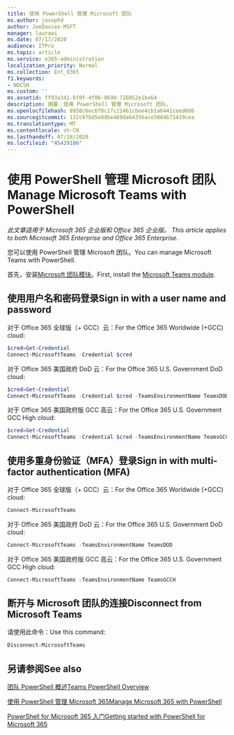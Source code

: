 ```yaml
---
title: 使用 PowerShell 管理 Microsoft 团队
ms.author: josephd
author: JoeDavies-MSFT
manager: laurawi
ms.date: 07/17/2020
audience: ITPro
ms.topic: article
ms.service: o365-administration
localization_priority: Normal
ms.collection: Ent_O365
f1.keywords:
- NOCSH
ms.custom: ''
ms.assetid: ff93a341-6f0f-4f06-9690-726052e1be64
description: 摘要：使用 PowerShell 管理 Microsoft 团队。
ms.openlocfilehash: 8958c6ec6f0c17c21461cbee4cb1a6441ceed8d6
ms.sourcegitcommit: 132c97bd5e0dbe469da64356ace5084b71419cea
ms.translationtype: MT
ms.contentlocale: zh-CN
ms.lasthandoff: 07/28/2020
ms.locfileid: "45429186"
---
```

# <a name="manage-microsoft-teams-with-powershell"></a><span data-ttu-id="6371e-103">使用 PowerShell 管理 Microsoft 团队</span><span class="sxs-lookup"><span data-stu-id="6371e-103">Manage Microsoft Teams with PowerShell</span></span>

<span data-ttu-id="6371e-104">*此文章适用于 Microsoft 365 企业版和 Office 365 企业版。* </span><span class="sxs-lookup"><span data-stu-id="6371e-104">*This article applies to both Microsoft 365 Enterprise and Office 365 Enterprise.*</span></span>

<span data-ttu-id="6371e-105">您可以使用 PowerShell 管理 Microsoft 团队。</span><span class="sxs-lookup"><span data-stu-id="6371e-105">You can manage Microsoft Teams with PowerShell.</span></span>
  
<span data-ttu-id="6371e-106">首先，安装[Microsoft 团队模块](https://www.powershellgallery.com/packages/MicrosoftTeams/)。</span><span class="sxs-lookup"><span data-stu-id="6371e-106">First, install the [Microsoft Teams module](https://www.powershellgallery.com/packages/MicrosoftTeams/).</span></span>
    
## <a name="sign-in-with-a-user-name-and-password"></a><span data-ttu-id="6371e-107">使用用户名和密码登录</span><span class="sxs-lookup"><span data-stu-id="6371e-107">Sign in with a user name and password</span></span>

<span data-ttu-id="6371e-108">对于 Office 365 全球版（+ GCC）云：</span><span class="sxs-lookup"><span data-stu-id="6371e-108">For the Office 365 Worldwide (+GCC) cloud:</span></span>

```powershell
$cred=Get-Credential
Connect-MicrosoftTeams -Credential $cred
```

<span data-ttu-id="6371e-109">对于 Office 365 美国政府 DoD 云：</span><span class="sxs-lookup"><span data-stu-id="6371e-109">For the Office 365 U.S. Government DoD cloud:</span></span> 

```powershell
$cred=Get-Credential
Connect-MicrosoftTeams -Credential $cred -TeamsEnvironmentName TeamsDOD
```

<span data-ttu-id="6371e-110">对于 Office 365 美国政府版 GCC 高云：</span><span class="sxs-lookup"><span data-stu-id="6371e-110">For the Office 365 U.S. Government GCC High cloud:</span></span>

```powershell
$cred=Get-Credential
Connect-MicrosoftTeams -Credential $cred -TeamsEnvironmentName TeamsGCCH
```

## <a name="sign-in-with-multi-factor-authentication-mfa"></a><span data-ttu-id="6371e-111">使用多重身份验证（MFA）登录</span><span class="sxs-lookup"><span data-stu-id="6371e-111">Sign in with multi-factor authentication (MFA)</span></span>

<span data-ttu-id="6371e-112">对于 Office 365 全球版（+ GCC）云：</span><span class="sxs-lookup"><span data-stu-id="6371e-112">For the Office 365 Worldwide (+GCC) cloud:</span></span>

```powershell
Connect-MicrosoftTeams
```

<span data-ttu-id="6371e-113">对于 Office 365 美国政府 DoD 云：</span><span class="sxs-lookup"><span data-stu-id="6371e-113">For the Office 365 U.S. Government DoD cloud:</span></span> 

```powershell
Connect-MicrosoftTeams -TeamsEnvironmentName TeamsDOD
```

<span data-ttu-id="6371e-114">对于 Office 365 美国政府版 GCC 高云：</span><span class="sxs-lookup"><span data-stu-id="6371e-114">For the Office 365 U.S. Government GCC High cloud:</span></span>

```powershell
Connect-MicrosoftTeams -TeamsEnvironmentName TeamsGCCH
```

## <a name="disconnect-from-microsoft-teams"></a><span data-ttu-id="6371e-115">断开与 Microsoft 团队的连接</span><span class="sxs-lookup"><span data-stu-id="6371e-115">Disconnect from Microsoft Teams</span></span>

<span data-ttu-id="6371e-116">请使用此命令：</span><span class="sxs-lookup"><span data-stu-id="6371e-116">Use this command:</span></span>

```powershell
Disconnect-MicrosoftTeams
```


## <a name="see-also"></a><span data-ttu-id="6371e-117">另请参阅</span><span class="sxs-lookup"><span data-stu-id="6371e-117">See also</span></span>

[<span data-ttu-id="6371e-118">团队 PowerShell 概述</span><span class="sxs-lookup"><span data-stu-id="6371e-118">Teams PowerShell Overview</span></span>](https://docs.microsoft.com/microsoftteams/teams-powershell-overview)
  
[<span data-ttu-id="6371e-119">使用 PowerShell 管理 Microsoft 365</span><span class="sxs-lookup"><span data-stu-id="6371e-119">Manage Microsoft 365 with PowerShell</span></span>](manage-office-365-with-office-365-powershell.md)
  
[<span data-ttu-id="6371e-120">PowerShell for Microsoft 365 入门</span><span class="sxs-lookup"><span data-stu-id="6371e-120">Getting started with PowerShell for Microsoft 365</span></span>](getting-started-with-office-365-powershell.md)

